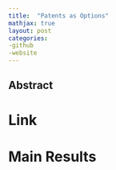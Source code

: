 ```yaml
---
title:  "Patents as Options"
mathjax: true
layout: post
categories: 
-github
-website
---
```


## Abstract
# Link
# Main Results
